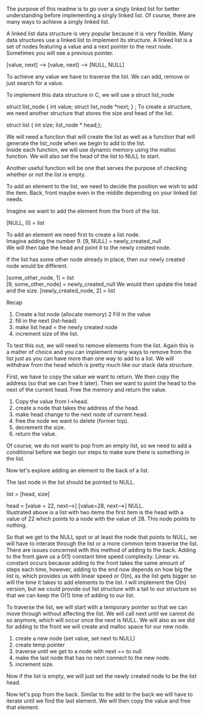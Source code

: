 The purpose of this readme is to go over a singly linked list for better understanding before implementing a singly linked list.  Of course, there are many ways to achieve a singly linked list. 

A linked list data structure is very popular because it is very flexible. Many data structures use a linked list to implement its structure. 
A linked list is a set of nodes featuring a value and a next pointer to the next node. Sometimes you will see a previous pointer. 

[value, next]  -->  [value, next] --> [NULL, NULL]   

To achieve any value we have to traverse the list.   We can add, remove or just search for a value. 

To implement this data structure in C,  we will use a struct  list_node  

struct list_node {  int value;  struct list_node  *next; } ; 
To create a structure, we need another structure that stores the size and head of the list.  

struct list {  int size;     list_node * head;}; 

We will need a function that will create the list as well as a function that will generate the list_node when we begin to add to the list.  
Inside each function, we will use dynamic memory using the malloc function. We will also set the head of the list to NULL to start. 

Another useful function will be one that serves the purpose of checking whether or not the list is empty. 

To add an element to the list, we need to decide the position we wish to add the item.  Back, front maybe even in the middle depending on your linked list needs.  

Imagine we want to add the element from the front of the list. 

[NULL, 0] = list  

To add an element we need first to create a list node.   
Imagine adding the number 9. 
[9, NULL]   = newly_created_null   
We will then take the head and point it to the newly created node. 

If the list has some other node already in place, then our newly created node would be different.   

[some_other_node, 1] = list  
[9, some_other_node] = newly_created_null 
We would then update the head  and the size. 
[newly_created_node, 2] = list

Recap 
1. Create a list node  (allocate memory)
2  Fill in the value   
3. fill in the next  (list-head)
4. make list head = the newly created node 
5. increment size of the list. 

To test this out, we will need to remove elements from the list.  Again this is a matter of choice and you can implement many ways to remove from the list just as you can have more than one way to add to a list.  We will withdraw from the head which is pretty much like our stack data structure.  

First, we have to copy the value we want to return. We then copy the address (so that we can free it later).  Then we want to point the head to the next of the current head. Free the memory and return the value. 

1. Copy the value from l->head. 
2. create a node that takes the address of the head.
3. make head change to the next node of current head. 
4. free the node we want to delete (former top). 
5. decrement the size. 
6. return the value. 

Of course, we do not want to pop from an empty list, so we need to add a conditional before we begin our steps to make sure there is something in the list. 

Now let's explore adding an element to the back of a list. 

The last node in the list should be pointed to NULL.   

list = [head, size] 

head = [value = 22, next-->]  [value=28, next-->]   NULL.   
Illustrated above is a list with two items the first item is the head with a value of 22 which points to a node with the value of 28.   This node points to nothing. 

So that we get to the NULL spot or at least the node that points to NULL, we will have to interate through the list or a more common term traverse the list. There are issues concerned with this method of adding to the back.  Adding to the front gave us a 0(1)  constant time speed complexity.   Linear vs. constant occurs because adding to the front takes the same amount of steps each time, however, adding to the end now depends on how big the list is, which provides us with linear speed or O(n), as the list gets bigger so will the time it takes to add elements to the list.  I will implement the O(n) version, but we could provide out list structure with a tail to our structure so that we can keep the O(1) time of adding to our list.  

To traverse the list, we will start with a temporary pointer so that we can move through without affecting the list. We will call next until we cannot do so anymore, which will occur once the next is NULL. 
We will also as we did for adding to the front we will create and malloc space for our new node.   

1. create a new node (set value, set next to NULL)
2. create temp pointer 
3. traverse until we get to a node with next == to null
4.  make the last node that has no next connect to the new node. 
5. increment size. 

Now if the list is empty, we will just set the newly created node to be the list head.  

Now let's pop from the back.    Similar to the add to the back we will have to iterate until we find the last element.   We will then copy the value and free that element.  